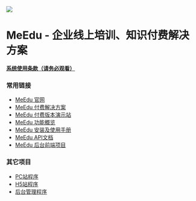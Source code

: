 <a href="https://codecov.io/gh/Qsnh/meedu">
  <img src="https://codecov.io/gh/Qsnh/meedu/branch/master/graph/badge.svg" />
</a>

# MeEdu - 企业线上培训、知识付费解决方案

[**系统使用条款（请务必观看）**](https://www.yuque.com/meedu/fvvkbf/amfw7z)    

### 常用链接

- [MeEdu 官网](https://meedu.vip)
- [MeEdu 付费解决方案](https://meedu.vip/price.html)
- [MeEdu 付费版本演示站](https://meedu.vip/cases.html)
- [MeEdu 功能概览](https://www.yuque.com/meedu/fvvkbf/gpx5ed)
- [MeEdu 安装及使用手册](https://www.yuque.com/meedu/fvvkbf)
- [MeEdu API文档](https://meedu-v2-xiaoteng.doc.coding.io/)
- [MeEdu 后台前端项目](https://github.com/Meedu/backend-v2)

### 其它项目

- [PC站程序](https://github.com/Meedu/pc-v1)
- [H5站程序](https://github.com/Meedu/h5-v1)
- [后台管理程序](https://github.com/Meedu/backend-v2)